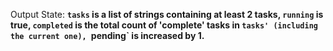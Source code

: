 Output State: **`tasks` is a list of strings containing at least 2 tasks, `running` is true, `completed` is the total count of 'complete' tasks in `tasks' (including the current one), `pending` is increased by 1.**